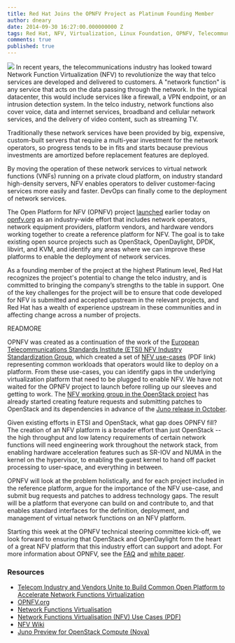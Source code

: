 ```yaml
---
title: Red Hat Joins the OPNFV Project as Platinum Founding Member
author: dneary
date: 2014-09-30 16:27:00.000000000 Z
tags: Red Hat, NFV, Virtualization, Linux Foundation, OPNFV, Telecommunications
comments: true
published: true
---
```


<img src="http://community.redhat.com/images/blog/opnfv_logo.jpg"> In recent years, the telecommunications industry has looked toward Network Function Virtualization (NFV) to revolutionize the way that telco services are developed and delivered to customers. A "network function" is any service that acts on the data passing through the network. In the typical datacenter, this would include services like a firewall, a VPN endpoint, or an intrusion detection system. In the telco industry, network functions also cover voice, data and internet services, broadband and cellular network services, and the delivery of video content, such as streaming TV.

Traditionally these network services have been provided by big, expensive, custom-built servers that require a multi-year investment for the network operators, so progress tends to be in fits and starts because previous investments are amortized before replacement features are deployed.

By moving the operation of these network services to virtual network functions (VNFs) running on a private cloud platform, on industry standard high-density servers, NFV enables operators to deliver customer-facing services more easily and faster. DevOps can finally come to the deployment of network services.

The Open Platform for NFV (OPNFV) project [launched](http://www.linuxfoundation.org/news-media/announcements/2014/09/telecom-industry-and-vendors-unite-build-common-open-platform) earlier today on [opnfv.org](http://opnfv.org) as an industry-wide effort that includes network operators, network equipment providers, platform vendors, and hardware vendors working together to create a reference platform for NFV. The goal is to take existing open source projects such as OpenStack, OpenDaylight, DPDK, libvirt, and KVM, and identify any areas where we can improve these platforms to enable the deployment of network services.

As a founding member of the project at the highest Platinum level, Red Hat recognizes the project's potential to change the telco industry, and is committed to bringing the company’s strengths to the table in support. One of the key challenges for the project will be to ensure that code developed for NFV is submitted and accepted upstream in the relevant projects, and Red Hat has a wealth of experience upstream in these communities and in affecting change across a number of projects.

READMORE

OPNFV was created as a continuation of the work of the [European Telecommunications Standards Institute (ETSI) NFV Industry Standardization Group](ttp://www.etsi.org/technologies-clusters/technologies/nfv), which created a set of [NFV use-cases](http://www.etsi.org/deliver/etsi_gs/NFV/001_099/001/01.01.01_60/gs_NFV001v010101p.pdf) (PDF link) representing common workloads that operators would like to deploy on a platform. From these use-cases, you can identify gaps in the underlying virtualization platform that need to be plugged to enable NFV. We have not waited for the OPNFV project to launch before rolling up our sleeves and getting to work. The [NFV working group in the OpenStack project](https://wiki.openstack.org/wiki/Teams/NFV) has already started creating feature requests and submitting patches to OpenStack and its dependencies in advance of the [Juno release in October](http://redhatstackblog.redhat.com/2014/07/10/juno-preview-for-openstack-compute-nova/).

Given existing efforts in ETSI and OpenStack, what gap does OPNFV fill? The creation of an NFV platform is a broader effort than just OpenStack -- the high throughput and low latency requirements of certain network functions will need engineering work throughout the network stack, from enabling hardware acceleration features such as SR-IOV and NUMA in the kernel on the hypervisor, to enabling the guest kernel to hand off packet processing to user-space, and everything in between.

OPNFV will look at the problem holistically, and for each project included in the reference platform, argue for the importance of the NFV use-case, and submit bug requests and patches to address technology gaps. The result will be a platform that everyone can build on and contribute to, and that enables standard interfaces for the definition, deployment, and management of virtual network functions on an NFV platform.

Starting this week at the OPNFV technical steering committee kick-off, we look forward to ensuring that OpenStack and OpenDaylight form the heart of a great NFV platform that this industry effort can support and adopt.
For more information about OPNFV, see the [FAQ](https://www.opnfv.org/news-faq/faq) and [white paper](https://www.opnfv.org/sites/opnfv/files/pages/files/opnfv_whitepaper_092914.pdf).

### Resources


* [Telecom Industry and Vendors Unite to Build Common Open Platform to Accelerate Network Functions Virtualization](http://www.linuxfoundation.org/news-media/announcements/2014/09/telecom-industry-and-vendors-unite-build-common-open-platform)
* [OPNFV.org](https://www.opnfv.org/)
* [Network Functions Virtualisation](http://www.etsi.org/technologies-clusters/technologies/nfv)
* [Network Functions Virtualisation (NFV) Use Cases (PDF)](http://www.etsi.org/deliver/etsi_gs/NFV/001_099/001/01.01.01_60/gs_NFV001v010101p.pdf)
* [NFV Wiki](https://wiki.openstack.org/wiki/Teams/NFV)
* [Juno Preview for OpenStack Compute (Nova)](http://redhatstackblog.redhat.com/2014/07/10/juno-preview-for-openstack-compute-nova/)